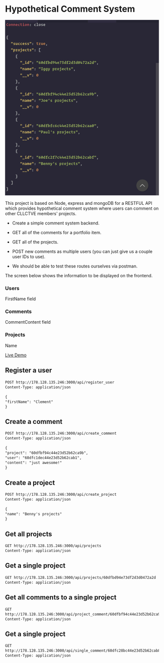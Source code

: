 # Hypothetical Comment System


![alt text](api.png)

This project is based on Node, express and mongoDB for a RESTFUL API which provides hypothetical comment system where users can comment on other CLLCTVE members' projects.

- Create a simple comment system backend.

- GET all of the comments for a portfolio item.

- GET all of the projects.

- POST new comments as multiple users (you can just give us a couple user IDs to use).

- We should be able to test these routes ourselves via postman.

The screen below shows the information to be  displayed on the frontend.

### Users

FirstName field

### Comments

CommentContent field

### Projects

Name

[Live Demo](http://178.128.135.246:3000/)

## Register a user

    POST http://178.128.135.246:3000/api/register_user
    Content-Type: application/json

    {
    "firstName": "Clement"
    }

## Create a comment

    POST http://178.128.135.246:3000/api/create_comment
    Content-Type: application/json

    {
    "project": "60dfbf94c44e23d52b62ca9b",
    "user": "60dfc1dec44e23d52b62cab1",
    "content": "just awesome!"
    }

## Create a project

    POST http://178.128.135.246:3000/api/create_project
    Content-Type: application/json

    {
    "name": "Benny's projects"
    }

## Get all projects

    GET http://178.128.135.246:3000/api/projects
    Content-Type: application/json

## Get a single project

    GET http://178.128.135.246:3000/api/projects/60dfbd94e73df2d3d0472a2d
    Content-Type: application/json

## Get all comments to a single project

    GET http://178.128.135.246:3000/api/project_comment/60dfbf94c44e23d52b62ca9b
    Content-Type: application/json

## Get a single project

    GET http://178.128.135.246:3000/api/single_comment/60dfc28bc44e23d52b62cab8
    Content-Type: application/json
